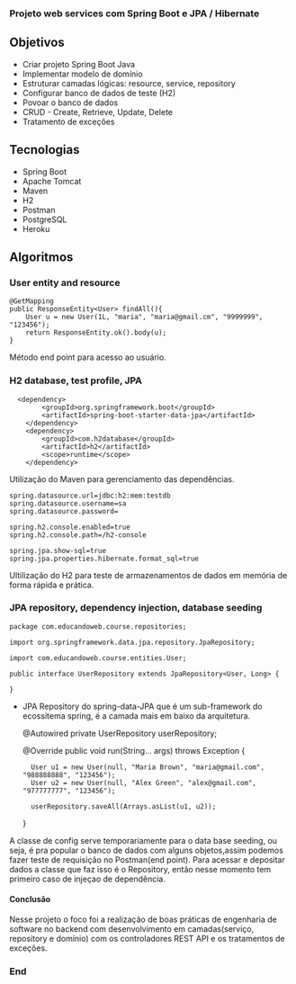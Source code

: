 ### Projeto web services com Spring Boot e JPA / Hibernate

## Objetivos
- Criar projeto Spring Boot Java
- Implementar modelo de domínio
- Estruturar camadas lógicas: resource, service, repository
- Configurar banco de dados de teste (H2)
- Povoar o banco de dados
- CRUD - Create, Retrieve, Update, Delete
- Tratamento de exceções

## Tecnologias
- Spring Boot
- Apache Tomcat
- Maven
- H2
- Postman
- PostgreSQL
- Heroku

## Algoritmos
### User entity and resource

	@GetMapping
	public ResponseEntity<User> findAll(){
		User u = new User(1L, "maria", "maria@gmail.cm", "9999999", "123456");
		return ResponseEntity.ok().body(u);
	}

Método end point para  acesso ao usuário.

### H2 database, test profile, JPA

	  <dependency>
			<groupId>org.springframework.boot</groupId>
			<artifactId>spring-boot-starter-data-jpa</artifactId>
		</dependency>
		<dependency>
			<groupId>com.h2database</groupId>
			<artifactId>h2</artifactId>
			<scope>runtime</scope>
		</dependency>

Utilização do Maven para gerenciamento das dependências.

	spring.datasource.url=jdbc:h2:mem:testdb
	spring.datasource.username=sa
	spring.datasource.password=

	spring.h2.console.enabled=true
	spring.h2.console.path=/h2-console

	spring.jpa.show-sql=true
	spring.jpa.properties.hibernate.format_sql=true

Ultilização do H2 para teste de armazenamentos de dados em memória de forma rápida e prática.

### JPA repository, dependency injection, database seeding
	package com.educandoweb.course.repositories;

	import org.springframework.data.jpa.repository.JpaRepository;

	import com.educandoweb.course.entities.User;

	public interface UserRepository extends JpaRepository<User, Long> {

	}

- JPA Repository do spring-data-JPA que é um sub-framework do ecossitema spring, é a camada mais em baixo da arquitetura.



	@Autowired
	private UserRepository userRepository;

	@Override
	public void run(String... args) throws Exception {

		User u1 = new User(null, "Maria Brown", "maria@gmail.com", "988888888", "123456");
		User u2 = new User(null, "Alex Green", "alex@gmail.com", "977777777", "123456");

		userRepository.saveAll(Arrays.asList(u1, u2));

	}

A classe de config serve temporariamente para o data base seeding, ou seja, é pra popular o banco de dados com alguns objetos,assim podemos fazer teste de requisição no Postman(end point). 
Para acessar e depositar dados a classe que faz isso é o Repository, então nesse momento tem primeiro caso de injeçao de dependência.

#### Conclusão
Nesse projeto o foco foi a realização de boas práticas de engenharia de software no backend com desenvolvimento em camadas(serviço, repository e domínio) com os controladores REST API e os tratamentos de exceções.  

### End
 

